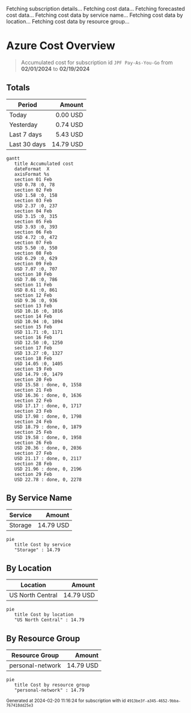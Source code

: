 Fetching subscription details...
Fetching cost data...
Fetching forecasted cost data...
Fetching cost data by service name...
Fetching cost data by location...
Fetching cost data by resource group...
# Azure Cost Overview

> Accumulated cost for subscription id `JPF Pay-As-You-Go` from **02/01/2024** to **02/19/2024**

## Totals

|Period|Amount|
|---|---:|
|Today|0.00 USD|
|Yesterday|0.74 USD|
|Last 7 days|5.43 USD|
|Last 30 days|14.79 USD|

```mermaid
gantt
   title Accumulated cost
   dateFormat  X
   axisFormat %s
   section 01 Feb
   USD 0.78 :0, 78
   section 02 Feb
   USD 1.58 :0, 158
   section 03 Feb
   USD 2.37 :0, 237
   section 04 Feb
   USD 3.15 :0, 315
   section 05 Feb
   USD 3.93 :0, 393
   section 06 Feb
   USD 4.72 :0, 472
   section 07 Feb
   USD 5.50 :0, 550
   section 08 Feb
   USD 6.29 :0, 629
   section 09 Feb
   USD 7.07 :0, 707
   section 10 Feb
   USD 7.86 :0, 786
   section 11 Feb
   USD 8.61 :0, 861
   section 12 Feb
   USD 9.36 :0, 936
   section 13 Feb
   USD 10.16 :0, 1016
   section 14 Feb
   USD 10.94 :0, 1094
   section 15 Feb
   USD 11.71 :0, 1171
   section 16 Feb
   USD 12.50 :0, 1250
   section 17 Feb
   USD 13.27 :0, 1327
   section 18 Feb
   USD 14.05 :0, 1405
   section 19 Feb
   USD 14.79 :0, 1479
   section 20 Feb
   USD 15.58 : done, 0, 1558
   section 21 Feb
   USD 16.36 : done, 0, 1636
   section 22 Feb
   USD 17.17 : done, 0, 1717
   section 23 Feb
   USD 17.98 : done, 0, 1798
   section 24 Feb
   USD 18.79 : done, 0, 1879
   section 25 Feb
   USD 19.58 : done, 0, 1958
   section 26 Feb
   USD 20.36 : done, 0, 2036
   section 27 Feb
   USD 21.17 : done, 0, 2117
   section 28 Feb
   USD 21.96 : done, 0, 2196
   section 29 Feb
   USD 22.78 : done, 0, 2278
```

## By Service Name

|Service|Amount|
|---|---:|
|Storage|14.79 USD|

```mermaid
pie
   title Cost by service
   "Storage" : 14.79
```

## By Location

|Location|Amount|
|---|---:|
|US North Central|14.79 USD|

```mermaid
pie
   title Cost by location
   "US North Central" : 14.79
```

## By Resource Group

|Resource Group|Amount|
|---|---:|
|personal-network|14.79 USD|

```mermaid
pie
   title Cost by resource group
   "personal-network" : 14.79
```

<sup>Generated at 2024-02-20 11:16:24 for subscription with id `4913be3f-a345-4652-9bba-767418dd25e3`</sup>
